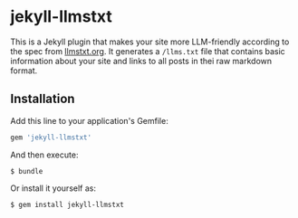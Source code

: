 # jekyll-llmstxt

This is a Jekyll plugin that makes your site more LLM-friendly according to the
spec from [llmstxt.org](https://llmstxt.org). It generates a `/llms.txt` file
that contains basic information about your site and links to all posts in thei
raw markdown format.

## Installation

Add this line to your application's Gemfile:

```ruby
gem 'jekyll-llmstxt'
```

And then execute:

    $ bundle

Or install it yourself as:

    $ gem install jekyll-llmstxt
